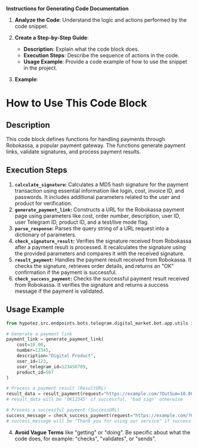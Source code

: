 **Instructions for Generating Code Documentation**

1. **Analyze the Code**: Understand the logic and actions performed by the code snippet.

2. **Create a Step-by-Step Guide**:
    - **Description**: Explain what the code block does.
    - **Execution Steps**: Describe the sequence of actions in the code.
    - **Usage Example**: Provide a code example of how to use the snippet in the project.

3. **Example**:

How to Use This Code Block
=========================================================================================

Description
-------------------------
This code block defines functions for handling payments through Robokassa, a popular payment gateway. The functions generate payment links, validate signatures, and process payment results.

Execution Steps
-------------------------
1. **`calculate_signature`:** Calculates a MD5 hash signature for the payment transaction using essential information like login, cost, invoice ID, and passwords. It includes additional parameters related to the user and product for verification.
2. **`generate_payment_link`:** Constructs a URL for the Robokassa payment page using parameters like cost, order number, description, user ID, user Telegram ID, product ID, and a test/live mode flag. 
3. **`parse_response`:** Parses the query string of a URL request into a dictionary of parameters.
4. **`check_signature_result`:** Verifies the signature received from Robokassa after a payment result is processed. It recalculates the signature using the provided parameters and compares it with the received signature.
5. **`result_payment`:** Handles the payment result received from Robokassa. It checks the signature, retrieves order details, and returns an "OK" confirmation if the payment is successful.
6. **`check_success_payment`:** Checks the successful payment result received from Robokassa. It verifies the signature and returns a success message if the payment is validated.

Usage Example
-------------------------

```python
from hypotez.src.endpoints.bots.telegram.digital_market.bot.app.utils import generate_payment_link, result_payment, check_success_payment

# Generate a payment link
payment_link = generate_payment_link(
    cost=10.00,
    number=12345,
    description="Digital Product",
    user_id=123,
    user_telegram_id=123456789,
    product_id=567
)

# Process a payment result (ResultURL)
result_data = result_payment(request="https://example.com/?OutSum=10.00&InvId=12345&SignatureValue=...") 
# result_data will be 'OK12345' if successful, 'bad sign' otherwise

# Process a successful payment (SuccessURL)
success_message = check_success_payment(request="https://example.com/?OutSum=10.00&InvId=12345&SignatureValue=...")
# success_message will be "Thank you for using our service" if successful, 'bad sign' otherwise
```

4. **Avoid Vague Terms** like "getting" or "doing". Be specific about what the code does, for example: "checks", "validates", or "sends".